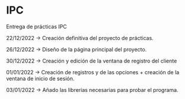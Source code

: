 # IPC
 Entrega de prácticas IPC

 22/12/2022 -> Creación definitiva del proyecto de prácticas.

26/12/2022 -> Diseño de la página principal del proyecto.

30/12/2022 -> Creación y edición de la ventana de registro del cliente 

01/01/2022 -> Creación de registros y de las opciones + creación de la ventana de inicio de sesión.

03/01/2022 -> Añado las librerias necesarias para probar el programa.

